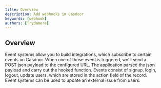 ```yaml
---
title: Overview
description: Add webhooks in Casdoor
keywords: [webhook]
authors: [Trydamere]
---
```


## Overview

Event systems allow you to build integrations, which subscribe to certain events on Casdoor. When one of those event is triggered, we'll send a POST json payload to the configured URL. The application parsed the json payload and carry out the hooked function. Events consist of signup, login, logout, update users, which are stored in the action field of the record. Event systems can be used to update an external issue from users.
